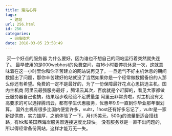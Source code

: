 ```yaml
---
title: 建站心得
tags:
  - 建站
url: 256.html
id: 256
categories:
  - 网络技术
date: 2018-03-05 23:58:49
---
```


​	买一个好点的服务器
​	为什么要好，因为谁也不想自己的网站运行着突然就失连了。<!--more-->
​	最早使用的是000webhost的免费空间，每16小时要停机休息一次，这就意味着在这一小时里你和你辛苦建立的网站说再见了。一旦运气不好主机休息的期间数据出了问题，那你辛苦建好的站就没了当然如果你是一个经常做数据备份的人那么你还有希望。免费的一定不是最好的，为了一份保障最好花点心思挑选主机。 
​	国内主机商 阿里云最强服务最好 ，腾讯云其次，百度就是个赶脚的，看见大家都做云服务器自己也搞，结果起步晚经验不足质量差 阿里云非常贵啦，对主机没有太高要求的可以选择腾讯云，都有学生优惠服务，优惠年9.9一直到你毕业那年很划算。 国外主机有很多比国内便宜许多，vultr，1host还有好多忘记了，vultr是一家新提供商，实力雄厚，之前体验了一下。月付5美元，500g的流量挺适合搭线路，有hk和美国西海岸服务器连接速度比较快。 没有服务器是一直不出问题的，所以得经常备份网站，这样才能万无一失。
